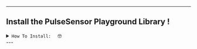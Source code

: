 
---
## Install the PulseSensor Playground Library ! 
 <details><summary><code>How To Install:  </code> 🤓</summary>
(**NOTE** If you do not have Arduino, you can download it [here](https://www.arduino.cc/en/Main/Software))

An Arduino Library is a collection of code and examples on a specific topic or device.  For example, our PulseSensor Playground Library is a collection of code and projects made just for your PulseSensor and Arduino. 


To use a Library you need to install it.  Inside of the Arduino software, to 
`Sketch > Include Library > Add .ZIP Library...`

<img src="https://github.com/yury-g/MyCodePlayground/blob/master/images/ManageLibraries.png" width="550">

	
In the Library Manager: Search for and Select
`"PulseSensor.com`

<img src="https://github.com/yury-g/MyCodePlayground/blob/master/images/SearchForPulseSensor.png" width="550">
	
	
Install or update to the lastest version.👍 

<img src="https://github.com/yury-g/MyCodePlayground/blob/master/images/InstallLatestVersion.png" width="550">


Hurray!  Once this library is installed you will see our examples in Arduino's dropdown! 
To select an example sketch, go to 
`File > Examples > PulseSensor Playground`
<img src="https://github.com/yuryg/MyCodePlayground/blob/master/images/ExamplesPlaygroundGettingStartedMenuPullDown.png" width="550">



More Info On Libraries in General 👉    [https://www.arduino.cc/en/Guide/Libraries](https://www.arduino.cc/en/Guide/Libraries).

  
</div>
</details> 
---

